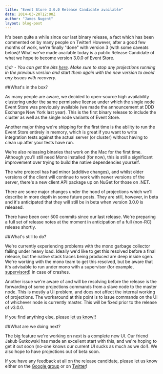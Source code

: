 ```yaml
---
title: "Event Store 3.0.0 Release Candidate available"
date: 2014-03-20T12:00Z
author: "James Nugent"
layout: blog-post
---
```


It's been quite a while since our last binary release, a fact which has been commented on by many people on Twitter! However, after a good few months of work, we're finally "done" with version 3 (with some caveats below)! What we've made available today is a public Release Candidate of what we hope to become version 3.0.0 of Event Store.

*tl;dr - You can get the bits <a href="/downloads"/>here</a>. Make sure to stop any projections running in the previous version and start them again with the new version to avoid any issues with recovery.*

##What's in the box?

As many people are aware, we decided to open-source high availability clustering under the same permissive license under which the single node Event Store was previously available (we made the announcement at DDD Exchange New York last year). This is the first binary release to include the cluster as well as the single node variants of Event Store.

Another major thing we're shipping for the first time is the ability to run the Event Store entirely in memory, which is great if you want to write integration tests against the actual server (or cluster) without having to clean up after your tests have run.

We're also releasing binaries that work on the Mac for the first time. Although you'll still need Mono installed (for now), this is still a significant improvement over trying to build the native dependencies yourself.

The wire protocol has had minor (additive changes), and whilst older versions of the client will continue to work with newer versions of the server, there's a new client API package up on NuGet for those on .NET.

There are some major changes under the hood of projections which we'll describe in more depth in some future posts. They are still, however, in beta and it's anticipated that they will still be in beta when version 3.0.0 is released.

There have been over 500 commits since our last release. We're preparing a full set of release notes at the moment in anticipation of a full (non-RC) release shortly.

##What's still to do?

We're currently experiencing problems with the mono garbage collector failing under heavy load. Ideally we'd like to get this resolved before a final release, but the native stack traces being produced are deep inside sgen. We're working with the mono team to get this resolved, but be aware that it's advisable to run under mono with a supervisor (for example, <a href="http://supervisord.org">supervisord</a>) in case of crashes.

Another issue we're aware of and will be resolving before the release is the forwarding of some projections commands from a slave node to the master node. This is mostly a UI problem, and does not affect the internal working of projections. The workaround at this point is to issue commands on the UI of whichever node is currently master. This will be fixed prior to the release of v3.0.0.

If you find anything else, please <a href="https://groups.google.com/forum/#!forum/event-store">let us know!</a>!

##What are we doing next?

The big feature we're working on next is a complete new UI. Our friend Jakub Gutkowski has made an excellent start with this, and we're hoping to get it out soon (no-one knows our current UI sucks as much as we do!). We also hope to have projections out of beta soon.

If you have any feedback at all on the release candidate, please let us know either on the <a href="https://groups.google.com/forum/#!forum/event-store">Google group</a> or on <a href="https://twitter.com/geteventstore">Twitter</a>!
